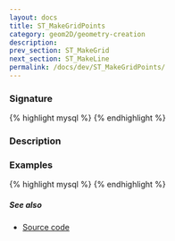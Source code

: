 ```yaml
---
layout: docs
title: ST_MakeGridPoints
category: geom2D/geometry-creation
description: 
prev_section: ST_MakeGrid
next_section: ST_MakeLine
permalink: /docs/dev/ST_MakeGridPoints/
---
```


### Signature

{% highlight mysql %}
{% endhighlight %}

### Description

### Examples

{% highlight mysql %}
{% endhighlight %}

##### See also

* <a href="https://github.com/irstv/H2GIS/blob/master/h2spatial-ext/src/main/java/org/h2gis/h2spatialext/function/spatial/create/ST_MakeGridPoints.java" target="_blank">Source code</a>

